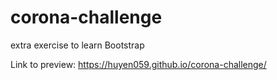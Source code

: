 # corona-challenge
extra exercise to learn Bootstrap

Link to preview: https://huyen059.github.io/corona-challenge/
